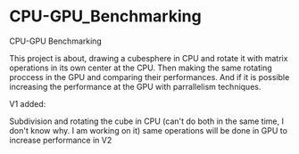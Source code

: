 # CPU-GPU_Benchmarking
CPU-GPU Benchmarking


This project is about, drawing a cubesphere in CPU and rotate it with matrix operations in its own center at the CPU. Then making the same rotating proccess in the GPU and comparing their performances. And if it is possible increasing the performance at the GPU with parrallelism techniques.


V1 added:

Subdivision and rotating the cube in CPU (can't do both in the same time, I don't know why. I am working on it)
same operations will be done in GPU to increase performance in V2 


